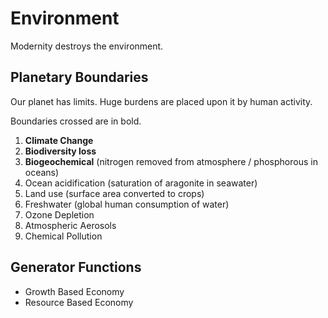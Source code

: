 # Environment

Modernity destroys the environment.

## Planetary Boundaries
Our planet has limits. Huge burdens are placed upon it by human activity.

Boundaries crossed are in bold.
1. **Climate Change**
2. **Biodiversity loss**
3. **Biogeochemical** (nitrogen removed from atmosphere / phosphorous in oceans)
4. Ocean acidification (saturation of aragonite in seawater)
5. Land use (surface area converted to crops)
6. Freshwater (global human consumption of water)
7. Ozone Depletion
8. Atmospheric Aerosols
9. Chemical Pollution 


## Generator Functions
+ Growth Based Economy
+ Resource Based Economy